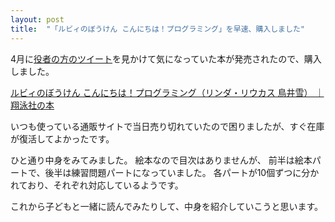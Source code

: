 ```yaml
---
layout: post
title:  "「ルビィのぼうけん こんにちは！プログラミング」を早速、購入しました"
---
```


4月に[役者の方のツイート](https://twitter.com/yotii23/status/719457615445512192)を見かけて気になっていた本が発売されたので、購入しました。

[ルビィのぼうけん こんにちは！プログラミング（リンダ・リウカス 鳥井雪） ｜ 翔泳社の本](http://www.shoeisha.co.jp/book/detail/9784798143491)

いつも使っている通販サイトで当日売り切れていたので困りましたが、すぐ在庫が復活してよかったです。

ひと通り中身をみてみました。
絵本なので目次はありませんが、 前半は絵本パートで、後半は練習問題パートになっていました。
各パートが10個ずつに分かれており、それぞれ対応しているようです。

これから子どもと一緒に読んでみたりして、中身を紹介していこうと思います。

